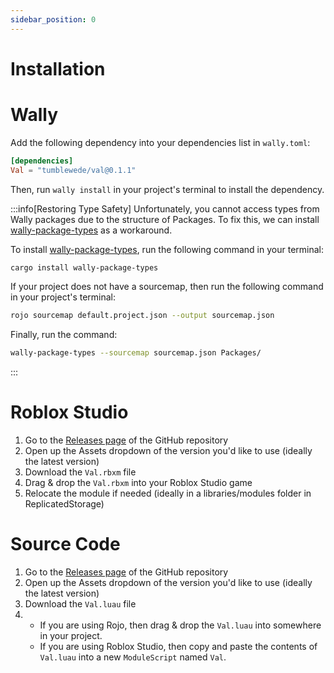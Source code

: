 ```yaml
---
sidebar_position: 0
---
```


# Installation
# Wally
Add the following dependency into your dependencies list in `wally.toml`:
```toml
[dependencies]
Val = "tumblewede/val@0.1.1"
```
Then, run `wally install` in your project's terminal to install the dependency.

:::info[Restoring Type Safety]
Unfortunately, you cannot access types from Wally packages due to the structure of Packages. To fix this, we can install [wally-package-types](https://github.com/JohnnyMorganz/wally-package-types) as a workaround.

To install [wally-package-types](https://github.com/JohnnyMorganz/wally-package-types), run the following command in your terminal:
```sh
cargo install wally-package-types
```
If your project does not have a sourcemap, then run the following command in your project's terminal:
```sh
rojo sourcemap default.project.json --output sourcemap.json
```
Finally, run the command:
```sh
wally-package-types --sourcemap sourcemap.json Packages/
```

:::
# Roblox Studio
1. Go to the [Releases page](https://github.com/TumbleWede/Val/releases) of the GitHub repository
2. Open up the Assets dropdown of the version you'd like to use (ideally the latest version)
3. Download the `Val.rbxm` file
4. Drag & drop the `Val.rbxm` into your Roblox Studio game
5. Relocate the module if needed (ideally in a libraries/modules folder in ReplicatedStorage)
# Source Code
1. Go to the [Releases page](https://github.com/TumbleWede/Val/releases) of the GitHub repository
2. Open up the Assets dropdown of the version you'd like to use (ideally the latest version)
3. Download the `Val.luau` file
4. - If you are using Rojo, then drag & drop the `Val.luau` into somewhere in your project.
   - If you are using Roblox Studio, then copy and paste the contents of `Val.luau` into a new `ModuleScript` named `Val`.